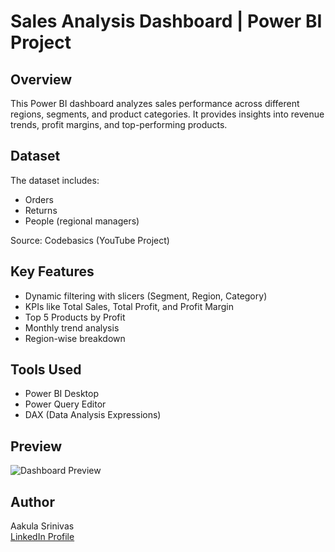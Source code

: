# Sales Analysis Dashboard | Power BI Project

## Overview
This Power BI dashboard analyzes sales performance across different regions, segments, and product categories. It provides insights into revenue trends, profit margins, and top-performing products.

## Dataset
The dataset includes:
- Orders
- Returns
- People (regional managers)

Source: Codebasics (YouTube Project)

## Key Features
- Dynamic filtering with slicers (Segment, Region, Category)
- KPIs like Total Sales, Total Profit, and Profit Margin
- Top 5 Products by Profit
- Monthly trend analysis
- Region-wise breakdown

## Tools Used
- Power BI Desktop
- Power Query Editor
- DAX (Data Analysis Expressions)

## Preview
![Dashboard Preview](./dashboard_screenshot.png)

## Author
Aakula Srinivas  
[LinkedIn Profile](www.linkedin.com/in/srinivasaakula)  

